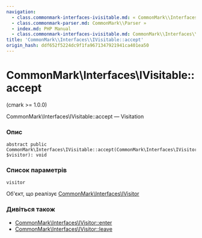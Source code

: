 ```yaml
---
navigation:
  - class.commonmark-interfaces-ivisitable.md: « CommonMark\\Interfaces\\IVisitable
  - class.commonmark-parser.md: CommonMark\\Parser »
  - index.md: PHP Manual
  - class.commonmark-interfaces-ivisitable.md: CommonMark\\Interfaces\\IVisitable
title: 'CommonMark\\Interfaces\\IVisitable::accept'
origin_hash: ddf652f5224dc9f1fa9671347921941ca401ea50
---
```

# CommonMark\\Interfaces\\IVisitable::accept

(cmark >= 1.0.0)

CommonMark\\Interfaces\\IVisitable::accept — Visitation

### Опис

```methodsynopsis
abstract public CommonMark\Interfaces\IVisitable::accept(CommonMark\Interfaces\IVisitor $visitor): void
```

### Список параметрів

`visitor`

Об'єкт, що реалізує [CommonMark\\Interfaces\\IVisitor](class.commonmark-interfaces-ivisitor.md)

### Дивіться також

-   [CommonMark\\Interfaces\\IVisitor::enter](commonmark-interfaces-ivisitor.enter.md)
-   [CommonMark\\Interfaces\\IVisitor::leave](commonmark-interfaces-ivisitor.leave.md)
